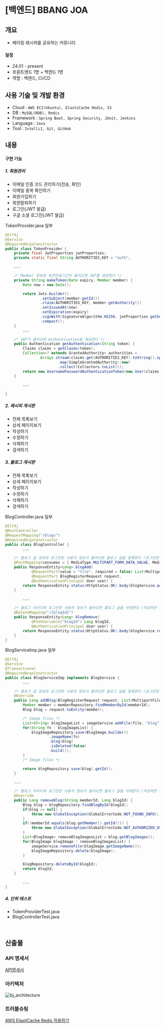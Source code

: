 # [백엔드] BBANG JOA
## 개요
- 베이킹 레시피를 공유하는 커뮤니티

#### 일정
- 24.01 - present
- 프론트엔드 1명 + 백엔드 1명
- 역할 : 백엔드, CI/CD

## 사용 기술 및 개발 환경
- Cloud : ```AWS EC2(Ubuntu), ElastiCache Redis, S3```
- DB : ```MySQL(RDB), Redis```
- Framework : ```Spring Boot, Spring Security, JUnit, Jenkins```
- Language : ```Java```
- Tool : ```IntelliJ, Git, GitHub```

## 내용
#### 구현 기능
##### 1.  회원관리
- 이메일 인증 코드 관리하기(전송, 확인)
- 이메일 중복 확인하기
- 회원가입하기
- 회원탈퇴하기
- 로그인(JWT 발급)
- 구글 소셜 로그인(JWT 발급)

TokenProvider.java 일부
```java
@Slf4j
@Service
@RequiredArgsConstructor
public class TokenProvider {
	private final JwtProperties jwtProperties;
	private static final String AUTHORITIES_KEY = "auth";

	...

	/* Member 정보와 토큰만료기간이 들어오면 JWT를 생성한다 */
	private String makeToken(Date expiry, Member member) {
		Date now = new Date();

		return Jwts.builder()
				.setSubject(member.getId())
				.claim(AUTHORITIES_KEY, member.getAuthority())
				.setIssuedAt(now)
				.setExpiration(expiry)
				.signWith(SignatureAlgorithm.HS256, jwtProperties.getSecretKey())
				.compact();
	}
    	...

	/* JWT가 들어오면 Authentication을 제공한다 */
	public Authentication getAuthentication(String token) {
		Claims claims = getClaims(token);
		Collection<? extends GrantedAuthority> authorities =
				Arrays.stream(claims.get(AUTHORITIES_KEY).toString().split(","))
						.map(SimpleGrantedAuthority::new)
						.collect(Collectors.toList());
		return new UsernamePasswordAuthenticationToken(new User(claims.getSubject(), "", authorities), token, authorities);
	}

    	...

}
```

##### 2. 레시피 게시판
- 전체 목록보기
- 상세 페이지보기
- 작성하기
- 수정하기
- 삭제하기
- 검색하기

##### 3. 블로그 게시판
- 전체 목록보기
- 상세 페이지보기
- 작성하기
- 수정하기
- 삭제하기
- 검색하기

BlogController.java 일부
```java
@Slf4j
@RestController
@RequestMapping("/blogs")
@RequiredArgsConstructor
public class BlogController {
    	...

  	/* 블로그 글 정보와 로그인한 사용자 정보가 들어오면 블로그 글을 등록한다 (로그인한 사용자만 접근 가능) */
	@PostMapping(consumes = { MediaType.MULTIPART_FORM_DATA_VALUE, MediaType.APPLICATION_JSON_VALUE })
	public ResponseEntity<Long> blogAdd(
			@RequestPart(value = "file", required = false) List<MultipartFile> file,
			@RequestPart BlogRegisterRequest request,
			@AuthenticationPrincipal User user) {
		return ResponseEntity.status(HttpStatus.OK).body(blogService.addBlog(request, file, user.getUsername()));
	}

    	...

  	/* 블로그 아이디와 로그인한 사용자 정보가 들어오면 블로그 글을 삭제한다 (작성자만 접근 가능) */
	@DeleteMapping("/{blogId}")
	public ResponseEntity<Long> blogRemove(
			@PathVariable("blogId") Long blogId,
			@AuthenticationPrincipal User user) {
		return ResponseEntity.status(HttpStatus.OK).body(blogService.removeBlog(user.getUsername(), blogId));
	}
}
```

BlogServiceImp.java 일부
```java
@Slf4j
@Service
@Transactional
@RequiredArgsConstructor
public class BlogServiceImp implements BlogService {
    	...

  	/* 블로그 글 정보와 로그인한 사용자 정보가 들어오면 블로그 글을 등록한다 (로그인한 사용자만 접근 가능) */
	@Override
	public Long addBlog(BlogRegisterRequest request, List<MultipartFile> file, String memberId) {
		Member member = memberRepository.findMemberById(memberId);
		Blog blog = request.toEntity(member);

		/* Image files */
		List<String> blogImageList = imageService.addFile(file, "blog");
		for(String fn : blogImageList) {
			blogImageRepository.save(BlogImage.builder()
					.imageName(fn)
					.blog(blog)
					.isDeleted(false)
					.build());
		}
		/* Image files */

		return blogRepository.save(blog).getId();
	}

	...

  	/* 블로그 아이디와 로그인한 사용자 정보가 들어오면 블로그 글을 삭제한다 (작성자만 접근 가능) */
	@Override
	public Long removeBlog(String memberId, Long blogId) {
		Blog blog = blogRepository.findBlogById(blogId);
		if(blog == null) {
			throw new GlobalException(GlobalErrorCode.NOT_FOUND_INFO);
		}
		if(!memberId.equals(blog.getMember().getId())) {
			throw new GlobalException(GlobalErrorCode.NOT_AUTHORIZED_USER);
		}
		List<BlogImage> removeBlogImagesList = blog.getBlogImages();
		for(BlogImage blogImage : removeBlogImagesList) {
			imageService.removeFile(blogImage.getImageName());
			blogImageRepository.delete(blogImage);
		}

		blogRepository.deleteById(blogId);
		return blogId;
	}

    	...	
}
```

##### 4. 단위 테스트
- TokenProviderTest.java
- BlogControllerTest.java
<br>

## 산출물
### API 명세서
[API명세서](https://oh5chaeyoung.notion.site/API-BBANG-JOA-3d0faf8164064872a5a43c0e0ce68b87?pvs=4)

### 아키텍처
![bj_architecture](https://github.com/oh5chaeyoung/bj/assets/110815151/3d83ebb8-6a40-4942-8047-ae36601e377f)

### 트러블슈팅
[AWS ElastiCache Redis 적용하기](https://ripe-cheese-d1e.notion.site/O-X-47abd3ebabd94ba7b79f48b73818cb9d?pvs=4)
